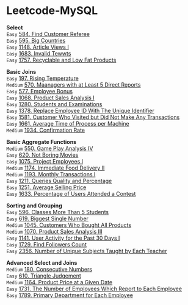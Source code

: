 # Leetcode-MySQL
**Select**  
`Easy` [584. Find Customer Referee](https://github.com/Adalyne/Leetcode-MySQL/blob/ba7a862fe6bbb24f496ca43c4fccead6652d012a/Select/584.%20Find%20Customer%20Referee.md)  
`Easy` [595. Big Countries](https://github.com/Adalyne/Leetcode-MySQL/blob/1cb30f216f932d79a876b1d95eaac2de8731457e/Select/595.%20Big%20Countries.md)  
`Easy` [1148. Article Views I](https://github.com/Adalyne/Leetcode-MySQL/blob/f912859a56ba11b8e31a9b53a18a2fe3bb6fd8e9/Select/1148.%20Article%20Views%20I.md)  
`Easy` [1683. Invalid Tewwts](https://github.com/Adalyne/Leetcode-MySQL/blob/f2c7bc1a5a29d9f146c4fecb27233bfa9a4522d1/Select/1683.%20Invalid%20Tweets.md)  
`Easy` [1757. Recyclable and Low Fat Products](https://github.com/Adalyne/Leetcode-MySQL/blob/31a9b1cafc294e21cfb9b9d4d8dea6b85ce33348/Select/1757.%20Recyclable%20and%20Low%20Fat%20Products.md)  

**Basic Joins**  
`Easy` [197. Rising Temperature](https://github.com/Adalyne/Leetcode-MySQL/blob/b1857e08fbea5b95c3ea385677c4094240099d6b/Basic%20Joins/197.%20Rising%20Temperature.md)  
`Medium` [570. Maanagers with at Least 5 Direct Reports](https://github.com/Adalyne/Leetcode-MySQL/blob/6a3a01fb2979d2ea7049791507197a2a0b5a506d/Basic%20Joins/570.%20Managers%20with%20at%20Least%205%20Direct%20Reports.md)  
`Easy` [577. Employee Bonus](https://github.com/Adalyne/Leetcode-MySQL/blob/280cae53c41dde7fa7dae4fcde01f210967ae30e/Basic%20Joins/577.%20Employee%20Bonus.md)  
`Easy` [1068. Product Sales Analysis I](https://github.com/Adalyne/Leetcode-MySQL/blob/151acea491411ed2edbe30c5e56a8e9fcc64e835/Basic%20Joins/1068.%20Product%20Sales%20Analysis%20I.md)  
`Easy` [1280. Students and Examinations](https://github.com/Adalyne/Leetcode-MySQL/blob/691e1fd95845fac81730dfe190a46846b95f2f0f/Basic%20Joins/1280.%20Students%20and%20Examinations.md)  
`Easy` [1378. Replace Employee ID With The Unique Identifier](https://github.com/Adalyne/Leetcode-MySQL/blob/007c69c7561c49f104c4a3c3045fd9c8e98e8d5a/Basic%20Joins/1378.%20Replace%20Employee%20ID%20With%20The%20Unique%20Identifier.md)  
`Easy` [1581. Customer Who Visited but Did Not Make Any Transactions](https://github.com/Adalyne/Leetcode-MySQL/blob/3d145055b38b05427fe555e4f3347bec824605fa/Basic%20Joins/1581.%20Customer%20Who%20Visited%20but%20Did%20Not%20Make%20Any%20Transactions.md)  
`Easy` [1661. Average Time of Process per Machine](https://github.com/Adalyne/Leetcode-MySQL/blob/09d9faa7ed4078f79df2d8ad3785aa848afb4015/Basic%20Joins/1661.%20Average%20Time%20of%20Process%20per%20Machine.md)  
`Medium` [1934. Confirmation Rate](https://github.com/Adalyne/Leetcode-MySQL/blob/adcb132540cf736adb5c3fadb27e47e4d4bb1256/Basic%20Joins/1934.%20Confirmation%20Rate.md)  

**Basic Aggregate Functions**  
`Medium` [550. Game Play Analysis IV](https://github.com/Adalyne/Leetcode-MySQL/blob/4c62b6baa3058b80937df5b28fba14f7ce4e1a14/Basic%20Aggregate%20Functions/550.%20Game%20Play%20Analysis%20IV.md)  
`Easy` [620. Not Boring Movies](https://github.com/Adalyne/Leetcode-MySQL/blob/096eae200e4d438dfec8172daad8c427deaa1d5e/Basic%20Aggregate%20Functions/620.%20Not%20Boring%20Movies.md)  
`Easy` [1075. Project Employees I](https://github.com/Adalyne/Leetcode-MySQL/blob/cc53048a66f9210d68f829ad726d51e8e2f852ab/Basic%20Aggregate%20Functions/1075.%20Project%20Employees%20I.md)  
`Medium` [1174. Immediate Food Delivery II](https://github.com/Adalyne/Leetcode-MySQL/blob/ea08a16a95a703ac61f4ecae63310f1f79f1fde1/Basic%20Aggregate%20Functions/1174.%20Immediate%20Food%20Delivery%20II.md)  
`Medium` [1193. Monthly Transactions I](https://github.com/Adalyne/Leetcode-MySQL/blob/01d7c40ccd4859d782b4a6690e1da1240c68ab21/Basic%20Aggregate%20Functions/1193.%20Monthly%20Transactions%20I.md)  
`Easy` [1211. Queries Quality and Percentage](https://github.com/Adalyne/Leetcode-MySQL/blob/971f8de49e6bd9003bb0c2e8285c5c1371f315b1/Basic%20Aggregate%20Functions/1211.%20Queries%20Quality%20and%20Percentage.md)  
`Easy` [1251. Average Selling Price](https://github.com/Adalyne/Leetcode-MySQL/blob/4821984593646a4a6f54688c5e89329748cadc45/Basic%20Aggregate%20Functions/1251.%20Average%20Selling%20Price.md)  
`Easy` [1633. Percentage of Users Attended a Contest](https://github.com/Adalyne/Leetcode-MySQL/blob/66e60826c3e5e2bb2e641263bbe34725f68abc3c/Basic%20Aggregate%20Functions/1633.%20Percentage%20of%20Users%20Attended%20a%20Contest.md)  

**Sorting and Grouping**  
`Easy` [596. Classes More Than 5 Students](https://github.com/Adalyne/Leetcode-MySQL/blob/3b52e355c190e72e23e70bdee38418a81cc20b62/Sorting%20and%20Grouping/596.%20Classes%20More%20Than%205%20Students.md)  
`Easy` [619. Biggest Single Number](https://github.com/Adalyne/Leetcode-MySQL/blob/d1bc31d7f92825e508ae2245fc2014ff9ae0518e/Sorting%20and%20Grouping/619.%20Biggest%20Single%20Number.md)  
`Medium` [1045. Customers Who Bought All Products](https://github.com/Adalyne/Leetcode-MySQL/blob/66d0e42437a0cdde2407c932b61d5e6545ba8ce2/Sorting%20and%20Grouping/1045.%20Customers%20Who%20Bought%20All%20Products.md)  
`Medium` [1070. Product Sales Analysis III](https://github.com/Adalyne/Leetcode-MySQL/blob/e652cc2da759d527f0496afad0ba111317b6a6f4/Sorting%20and%20Grouping/1070.%20Product%20Sales%20Analysis%20III.md)  
`Easy` [1141. User Activity for the Past 30 Days I](https://github.com/Adalyne/Leetcode-MySQL/blob/294146fc6c3e8985fbe3bd9157a2e83e162885c6/Sorting%20and%20Grouping/1141.%20User%20Activity%20for%20the%20Past%2030%20Days%20I.md)  
`Easy` [1729. Find Followers Count](https://github.com/Adalyne/Leetcode-MySQL/blob/ea97575b6713a079d5256d7fa2b8a813c4cfbc81/Sorting%20and%20Grouping/1729.%20Find%20Followers%20Count.md)  
`Easy` [2356. Number of Unique Subjects Taught by Each Teacher](https://github.com/Adalyne/Leetcode-MySQL/blob/f55a409595c7a359e4002cdd17fa4ad5e33fece0/Sorting%20and%20Grouping/2356.%20Number%20of%20Unique%20Subjects%20Taught%20by%20Each%20Teacher.md)  

**Advanced Select and Joins**  
`Medium` [180. Consecutive Numbers](https://github.com/Adalyne/Leetcode-MySQL/blob/6cff7ea99aeff7dda0795ce7c9fba1d3386fb95f/Advanced%20Select%20and%20Joins/180.%20Consecutive%20Numbers.md)  
`Easy` [610. Triangle Judgement](https://github.com/Adalyne/Leetcode-MySQL/blob/4f0a468b3ed497d050a0bae2cefbed63fca89e79/Advanced%20Select%20and%20Joins/610.%20Triangle%20Judgement.md)  
`Medium` [1164. Product Price at a Given Date](https://github.com/Adalyne/Leetcode-MySQL/blob/0a38b98da487562b13f9a5cb509c5c0b6cb7173e/Advanced%20Select%20and%20Joins/1164.%20Product%20Price%20at%20a%20Given%20Date.md)  
`Easy` [1731. The Number of Employees Which Report to Each Employee](https://github.com/Adalyne/Leetcode-MySQL/blob/ca553ee465f7197af33a32ef6e0835cd1b51dcf4/Advanced%20Select%20and%20Joins/1731.%20The%20Number%20of%20Employees%20Which%20Report%20to%20Each%20Employee.md)  
`Easy` [1789. Primary Department for Each Employee](https://github.com/Adalyne/Leetcode-MySQL/blob/40adf550303095fdf8022bb4fd37bd31b899447e/Advanced%20Select%20and%20Joins/1789.%20Primary%20Department%20for%20Each%20Employee.md)  
